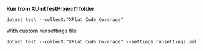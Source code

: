**Run from XUnitTestProject1 folder**

```
dotnet test --collect:"XPlat Code Coverage"
```

With custom runsettings file

```
dotnet test --collect:"XPlat Code Coverage" --settings runsettings.xml
```